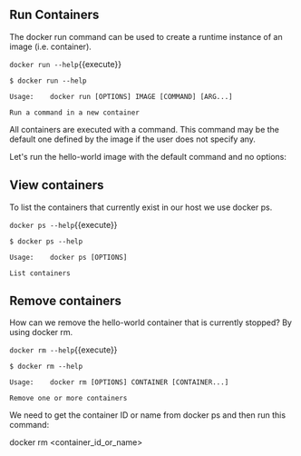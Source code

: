 ## Run Containers

The docker run command can be used to create a runtime instance of an image (i.e. container).

`docker run --help`{{execute}}

```
$ docker run --help

Usage:    docker run [OPTIONS] IMAGE [COMMAND] [ARG...]

Run a command in a new container
```

All containers are executed with a command. This command may be the default one defined by the image if the user does not specify any.

Let's run the hello-world image with the default command and no options:

## View containers

To list the containers that currently exist in our host we use docker ps.

`docker ps --help`{{execute}}

```
$ docker ps --help

Usage:    docker ps [OPTIONS]

List containers
```

## Remove containers

How can we remove the hello-world container that is currently stopped? By using docker rm.

`docker rm --help`{{execute}}

```
$ docker rm --help

Usage:    docker rm [OPTIONS] CONTAINER [CONTAINER...]

Remove one or more containers
```


We need to get the container ID or name from docker ps and then run this command:

docker rm <container_id_or_name>
